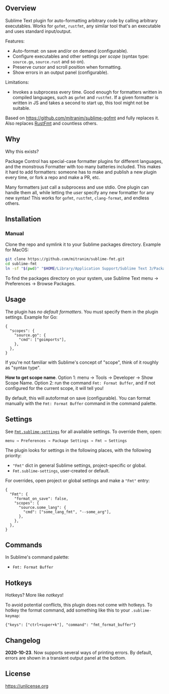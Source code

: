 ## Overview

Sublime Text plugin for auto-formatting arbitrary code by calling arbitrary executables. Works for `gofmt`, `rustfmt`, any similar tool that's an executable and uses standard input/output.

Features:

* Auto-format: on save and/or on demand (configurable).
* Configure executables and other settings per _scope_ (syntax type: `source.go`, `source.rust` and so on).
* Preserve cursor and scroll position when formatting.
* Show errors in an output panel (configurable).

Limitations:

* Invokes a subprocess every time. Good enough for formatters written in compiled languages, such as `gofmt` and `rustfmt`. If a given formatter is written in JS and takes a second to start up, this tool might not be suitable.

Based on https://github.com/mitranim/sublime-gofmt and fully replaces it. Also replaces [RustFmt](https://github.com/mitranim/sublime-rust-fmt) and countless others.

## Why

Why this exists?

Package Control has special-case formatter plugins for different languages, and the monstrous Formatter with too many batteries included. This makes it hard to add formatters: someone has to make and publish a new plugin every time, or fork a repo and make a PR, etc.

Many formatters just call a subprocess and use stdio. One plugin can handle them all, while letting the _user_ specify any new formatter for any new syntax! This works for `gofmt`, `rustfmt`, `clang-format`, and endless others.

## Installation

<!--
### Package Control

1. Get [Package Control](https://packagecontrol.io).
2. Open command palette: ⇪⌘P or ⇪^P.
3. `Package Control: Install Package`.
4. `Fmt`.
-->

### Manual

Clone the repo and symlink it to your Sublime packages directory. Example for MacOS:

```sh
git clone https://github.com/mitranim/sublime-fmt.git
cd sublime-fmt
ln -sf "$(pwd)" "$HOME/Library/Application Support/Sublime Text 3/Packages/Fmt"
```

To find the packages directory on your system, use Sublime Text menu → Preferences → Browse Packages.

## Usage

The plugin has _no default formatters_. You must specify them in the plugin settings. Example for Go:

```sublime-settings
{
  "scopes": {
    "source.go": {
      "cmd": ["goimports"],
    },
  },
}
```

If you're not familiar with Sublime's concept of "scope", think of it roughly as "syntax type".

**How to get scope name**. Option 1: menu → Tools → Developer → Show Scope Name. Option 2: run the command `Fmt: Format Buffer`, and if not configured for the current scope, it will tell you!

By default, this will autoformat on save (configurable). You can format manually with the `Fmt: Format Buffer` command in the command palette.

## Settings

See [`Fmt.sublime-settings`](Fmt.sublime-settings) for all available settings. To override them, open:

```
menu → Preferences → Package Settings → Fmt → Settings
```

The plugin looks for settings in the following places, with the following priority:

  * `"Fmt"` dict in general Sublime settings, project-specific or global.
  * `Fmt.sublime-settings`, user-created or default.

For overrides, open project or global settings and make a `"Fmt"` entry:

```sublime-settings
{
  "Fmt": {
    "format_on_save": false,
    "scopes": {
      "source.some_lang": {
        "cmd": ["some_lang_fmt", "--some_arg"],
      },
    },
  },
}
```

## Commands

In Sublime's command palette:

* `Fmt: Format Buffer`

## Hotkeys

Hotkeys? More like _notkeys_!

To avoid potential conflicts, this plugin does not come with hotkeys. To hotkey
the format command, add something like this to your `.sublime-keymap`:

```sublime-keymap
{"keys": ["ctrl+super+k"], "command": "fmt_format_buffer"}
```

## Changelog

**2020-10-23**. Now supports several ways of printing errors. By default, errors are shown in a transient output panel at the bottom.

## License

https://unlicense.org
